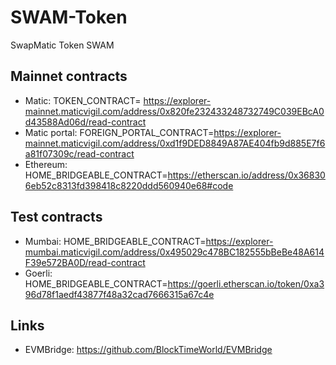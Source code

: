 # SWAM-Token
SwapMatic Token SWAM



## Mainnet contracts
- Matic: TOKEN_CONTRACT= https://explorer-mainnet.maticvigil.com/address/0x820fe232433248732749C039EBcA0d43588Ad06d/read-contract
- Matic portal: FOREIGN_PORTAL_CONTRACT=https://explorer-mainnet.maticvigil.com/address/0xd1f9DED8849A87AE404fb9d885E7f6a81f07309c/read-contract
- Ethereum: HOME_BRIDGEABLE_CONTRACT=https://etherscan.io/address/0x368306eb52c8313fd398418c8220ddd560940e68#code

## Test contracts
- Mumbai: HOME_BRIDGEABLE_CONTRACT=https://explorer-mumbai.maticvigil.com/address/0x495029c478BC182555bBeBe48A614F39e572BA0D/read-contract
- Goerli: HOME_BRIDGEABLE_CONTRACT=https://goerli.etherscan.io/token/0xa396d78f1aedf43877f48a32cad7666315a67c4e

## Links
- EVMBridge: https://github.com/BlockTimeWorld/EVMBridge
